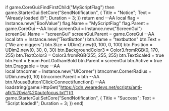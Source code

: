 if game.CoreGui:FindFirstChild("MyScriptFlag") then
    game.StarterGui:SetCore("SendNotification", {
        Title = "Notice";
        Text = "Already loaded 😐";
        Duration = 3;
    })
    return
end
--AA
local flag = Instance.new("BoolValue")
flag.Name = "MyScriptFlag"
flag.Parent = game.CoreGui
--AA
local screenGui = Instance.new("ScreenGui")
screenGui.Name = "screenGui"
screenGui.Parent = game.CoreGui
--AA
local btn = Instance.new("TextButton")
btn.Name = "textbutton"
btn.Text = ("We are niggers")
btn.Size = UDim2.new(0, 100, 0, 100)
btn.Position = UDim2.new(0, 30, 0, 30)
btn.BackgroundColor3 = Color3.fromRGB(0, 170, 255)
btn.TextColor3 = Color3.fromRGB(255, 255, 255)
btn.TextScaled = true
btn.Font = Enum.Font.GothamBold
btn.Parent = screenGui
btn.Active = true
btn.Draggable = true
--AA    
local btncorner = Instance.new("UICorner")
btncorner.CornerRadius = UDim.new(0, 10)
btncorner.Parent = btn
--AA
btn.MouseButton1Click:Connect(function()
        --AA
    loadstring(game:HttpGet("https://cdn.wearedevs.net/scripts/anti-afk%20via%20autofocus.txt"))()
    game.StarterGui:SetCore("SendNotification", {
        Title = "Success";
        Text = "Script loaded!";
        Duration = 3;
    })
end)
